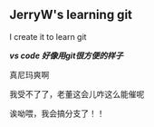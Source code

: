 ## JerryW's learning git
I create it to learn git

***vs code 好像用git很方便的样子***

真尼玛爽啊

我受不了了，老董这会儿咋这么能催呢

诶呦喂，我会搞分支了！！